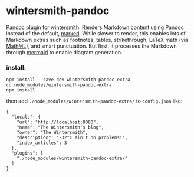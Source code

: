 # wintersmith-pandoc

[Pandoc](http://johnmacfarlane.net/pandoc/) plugin for [wintersmith](https://github.com/jnordberg/wintersmith). Renders Markdown content using Pandoc instead of the default, [marked](https://github.com/chjj/marked). While slower to render, this enables lots of Markdown extras such as footnotes, tables, strikethrough, LaTeX math (via [MathML](http://www.mathjax.com)), and smart punctuation. But first, it processes the Markdown through [mermaid](http://knsv.github.io/mermaid/) to enable diagram generation.

### install:

    npm install --save-dev wintersmith-pandoc-extra
    cd node_modules/wintersmith-pandoc-extra
    npm install
  
then add `./node_modules/wintersmith-pandoc-extra/` to `config.json` like:

    {
      "locals": {
        "url": "http://localhost:8080",
        "name": "The Wintersmith's blog",
        "owner": "The Wintersmith",
        "description": "-32°C ain't no problems!",
        "index_articles": 3
      },
      "plugins": [
        "./node_modules/wintersmith-pandoc-extra/"
      ]
    }
